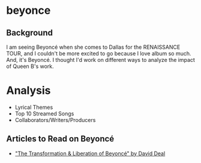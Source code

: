 # beyonce

## Background
I am seeing Beyoncé when she comes to Dallas for the RENAISSANCE TOUR, and I couldn't be more excited to go because I love album so much. And, it's Beyoncé. I thought I'd work on different ways to analyze the impact of Queen B's work. 

# Analysis
* Lyrical Themes
* Top 10 Streamed Songs
* Collaborators/Writers/Producers

## Articles to Read on Beyoncé
* ["The Transformation & Liberation of Beyoncé" by David Deal ](https://davidjdeal.medium.com/the-transformation-liberation-of-beyonc%C3%A9-853db3a2074d#:~:text=After%20creating%20a%20body%20of,she%20has%20become%20culturally%20relevant.)
